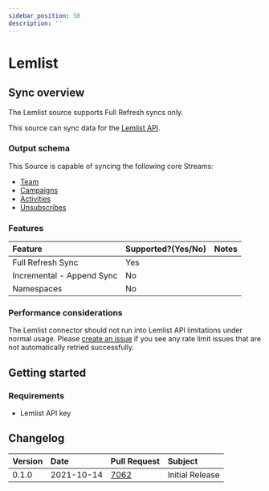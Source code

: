 ```yaml
---
sidebar_position: 58
description: ''
---
```


# Lemlist

## Sync overview

The Lemlist source supports Full Refresh syncs only.

This source can sync data for the [Lemlist API](https://developer.lemlist.com/#introduction).

### Output schema

This Source is capable of syncing the following core Streams:

* [Team](`api.lemlist.com/api/team`)
* [Campaigns](`api.lemlist.com/api/campaigns`)
* [Activities](`api.lemlist.com/api/activities`)
* [Unsubscribes](`api.lemlist.com/api/unsubscribes`)

### Features

| Feature | Supported?\(Yes/No\) | Notes |
| :--- | :--- | :--- |
| Full Refresh Sync | Yes |  |
| Incremental - Append Sync | No |  |
| Namespaces | No |  |

### Performance considerations

The Lemlist connector should not run into Lemlist API limitations under normal usage. Please [create an issue](https://github.com/airbytehq/airbyte/issues) if you see any rate limit issues that are not automatically retried successfully.

## Getting started

### Requirements

* Lemlist API key

## Changelog

| Version | Date | Pull Request | Subject |
| :--- | :--- | :--- | :--- |
| 0.1.0 | 2021-10-14 | [7062](https://github.com/airbytehq/airbyte/pull/7062) | Initial Release |
